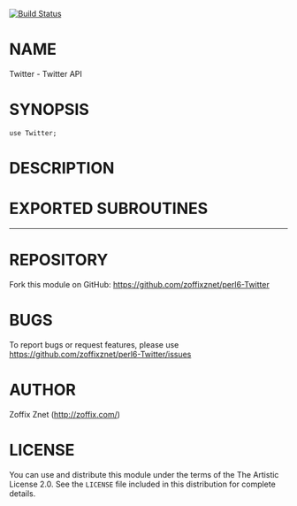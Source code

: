 [![Build Status](https://travis-ci.org/zoffixznet/perl6-Twitter.svg)](https://travis-ci.org/zoffixznet/perl6-Twitter)

# NAME

Twitter - Twitter API

# SYNOPSIS

```perl6
use Twitter;
```

# DESCRIPTION


# EXPORTED SUBROUTINES

----

# REPOSITORY

Fork this module on GitHub:
https://github.com/zoffixznet/perl6-Twitter

# BUGS

To report bugs or request features, please use
https://github.com/zoffixznet/perl6-Twitter/issues

# AUTHOR

Zoffix Znet (http://zoffix.com/)

# LICENSE

You can use and distribute this module under the terms of the
The Artistic License 2.0. See the `LICENSE` file included in this
distribution for complete details.

